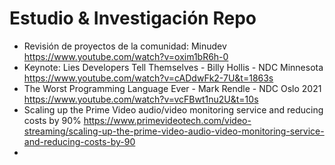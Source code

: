 # Estudio & Investigación Repo

- Revisión de proyectos de la comunidad: Minudev https://www.youtube.com/watch?v=oxim1bR6h-0
- Keynote: Lies Developers Tell Themselves - Billy Hollis - NDC Minnesota https://www.youtube.com/watch?v=cADdwFk2-7U&t=1863s
- The Worst Programming Language Ever - Mark Rendle - NDC Oslo 2021 https://www.youtube.com/watch?v=vcFBwt1nu2U&t=10s
- Scaling up the Prime Video audio/video monitoring service and reducing costs by 90% https://www.primevideotech.com/video-streaming/scaling-up-the-prime-video-audio-video-monitoring-service-and-reducing-costs-by-90
- 
